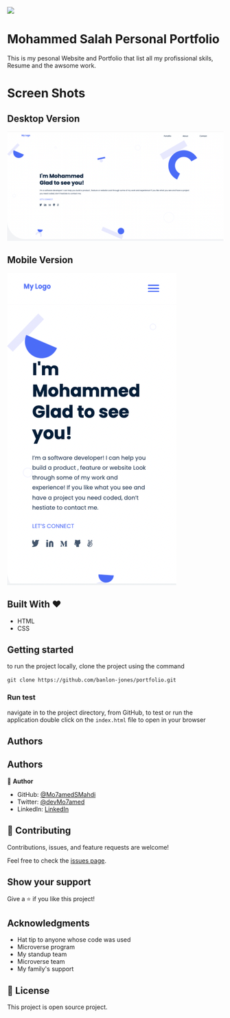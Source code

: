 ![](https://img.shields.io/badge/Microverse-blueviolet)

# Mohammed Salah Personal Portfolio

This is my pesonal Website and Portfolio that list all my profissional skils, Resume and the awsome work.

# Screen Shots

## Desktop Version

![screenshot](./images/ScreenShots/ScreenShot1.png)

## Mobile Version

![screenshot](./images/ScreenShots/mobile-ScreenShot1.png)

## Built With &hearts;

- HTML
- CSS

## Getting started

to run the project locally, clone the project using the command

`git clone https://github.com/banlon-jones/portfolio.git`

### Run test

navigate in to the project directory, from GitHub,
to test or run the application double click on the `index.html` file to open in your browser

## Authors

## Authors

👤 **Author**

- GitHub: [@Mo7amedSMahdi](https://github.com/Mo7amedSMahdi)
- Twitter: [@devMo7amed](https://twitter.com/devMo7amed)
- LinkedIn: [LinkedIn](https://www.linkedin.com/in/mohammed-mahdi-b20340162/)

## 🤝 Contributing

Contributions, issues, and feature requests are welcome!

Feel free to check the [issues page](../../issues/).

## Show your support

Give a ⭐️ if you like this project!

## Acknowledgments

- Hat tip to anyone whose code was used
- Microverse program
- My standup team
- Microverse team
- My family's support

## 📝 License

This project is open source project.
